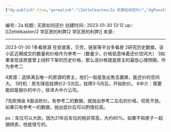```yaml
---
{"dg-publish":true,"permalink":"/Zettelkasten/2a 买房如何还价/","dgPassFrontmatter":true}
---
```


编号:: 2a
标题:: 买房如何还价
创建时间:: 2023-01-30 13:12
up:: [[Zettelkasten/2 学区房的利弊\|2 学区房的利弊]]
来源:: 

---
2023-01-30
1多看房源 在安居客，贝壳，链家等平台多看房
2研究历史数据，该小区近期成交的数量和价格作为参考一（数量少，价格低意味着还价空间大）
3如果发现该房屋曾上线秒下架的历史价格，那么该价格就是房主的最低心理预期，作为参考二

4房源：选择满五唯一的房源的房主，他们一般是急出售去置换，能还价的空间大。
5时机：房东降低挂牌价2-3次后，挂牌3-5月后，开始砍价。
6中介：需要能如是报价的中介，徐泽大中介公司。

7先砍佣金
8面谈砍价。有参考二的数据，就抛出参考二左右的价格，咬死不放。如果只有参考一的数据，抛出低价后可以酌情拉高。

ps：车位可以大砍。因为21年后车位的税非常高，大约60%。如果不和房子一起捆绑卖，他是很亏的。


